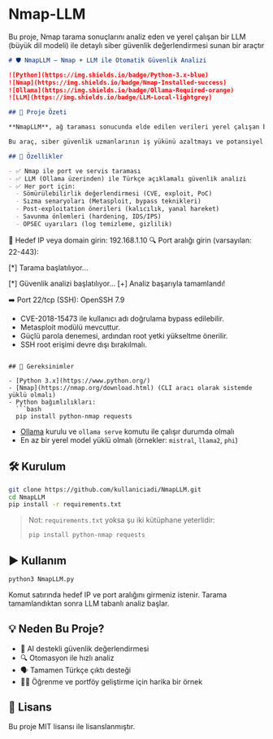 # Nmap-LLM
Bu proje, Nmap tarama sonuçlarını analiz eden ve yerel çalışan bir LLM (büyük dil modeli) ile detaylı siber güvenlik değerlendirmesi sunan bir araçtır

```markdown
# 🛡️ NmapLLM – Nmap + LLM ile Otomatik Güvenlik Analizi

![Python](https://img.shields.io/badge/Python-3.x-blue)
![Nmap](https://img.shields.io/badge/Nmap-Installed-success)
![Ollama](https://img.shields.io/badge/Ollama-Required-orange)
![LLM](https://img.shields.io/badge/LLM-Local-lightgrey)

## 📌 Proje Özeti

**NmapLLM**, ağ taraması sonucunda elde edilen verileri yerel çalışan bir LLM (büyük dil modeli) ile analiz ederek Türkçe açıklamalar sunan bir güvenlik analiz aracıdır.

Bu araç, siber güvenlik uzmanlarının iş yükünü azaltmayı ve potansiyel açıklara dair hızlı değerlendirme yapabilmeyi hedefler.

## 🚀 Özellikler

- ✅ Nmap ile port ve servis taraması
- ✅ LLM (Ollama üzerinden) ile Türkçe açıklamalı güvenlik analizi
- ✅ Her port için:
  - Sömürülebilirlik değerlendirmesi (CVE, exploit, PoC)
  - Sızma senaryoları (Metasploit, bypass teknikleri)
  - Post-exploitation önerileri (kalıcılık, yanal hareket)
  - Savunma önlemleri (hardening, IDS/IPS)
  - OPSEC uyarıları (log temizleme, gizlilik)
```

🎯 Hedef IP veya domain girin: 192.168.1.10
🔍 Port aralığı girin (varsayılan: 22-443):

\[\*] Tarama başlatılıyor...

\[\*] Güvenlik analizi başlatılıyor...
\[+] Analiz başarıyla tamamlandı!

➡️ Port 22/tcp (SSH): OpenSSH 7.9

* CVE-2018-15473 ile kullanıcı adı doğrulama bypass edilebilir.
* Metasploit modülü mevcuttur.
* Güçlü parola denemesi, ardından root yetki yükseltme önerilir.
* SSH root erişimi devre dışı bırakılmalı.

````

## 🔧 Gereksinimler

- [Python 3.x](https://www.python.org/)
- [Nmap](https://nmap.org/download.html) (CLI aracı olarak sistemde yüklü olmalı)
- Python bağımlılıkları:
  ```bash
  pip install python-nmap requests
````

* [Ollama](https://ollama.com/download) kurulu ve `ollama serve` komutu ile çalışır durumda olmalı
* En az bir yerel model yüklü olmalı (örnekler: `mistral`, `llama2`, `phi`)

## 🛠️ Kurulum

```bash
git clone https://github.com/kullaniciadi/NmapLLM.git
cd NmapLLM
pip install -r requirements.txt
```

> Not: `requirements.txt` yoksa şu iki kütüphane yeterlidir:
>
> ```bash
> pip install python-nmap requests
> ```

## ▶️ Kullanım

```bash
python3 NmapLLM.py
```

Komut satırında hedef IP ve port aralığını girmeniz istenir. Tarama tamamlandıktan sonra LLM tabanlı analiz başlar.

## 💡 Neden Bu Proje?

* 🧠 AI destekli güvenlik değerlendirmesi
* 🔍 Otomasyon ile hızlı analiz
* 🗣️ Tamamen Türkçe çıktı desteği
* 👨‍💻 Öğrenme ve portföy geliştirme için harika bir örnek

## 📄 Lisans

Bu proje MIT lisansı ile lisanslanmıştır.
